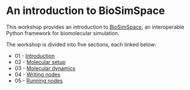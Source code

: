 # An introduction to BioSimSpace

This workshop provides an introduction to [BioSimSpace](https://biosimspace.org/index.html), an interoperable Python framework for biomolecular simulation.

The workshop is divided into five sections, each linked below:

* 01 - [Introduction](https://github.com/michellab/BioSimSpaceTutorials/blob/4fbbd25dc00acfbd7cfebfdc11ce69c3c77f9520/01_introduction/01_introduction.md)
* 02 - [Molecular setup](https://github.com/michellab/BioSimSpaceTutorials/blob/4fbbd25dc00acfbd7cfebfdc11ce69c3c77f9520/01_introduction/02_molecular_setup.md)
* 03 - [Molecular dynamics](https://github.com/michellab/BioSimSpaceTutorials/blob/4fbbd25dc00acfbd7cfebfdc11ce69c3c77f9520/01_introduction/03_molecular_dynamics.md)
* 04 - [Writing nodes](https://github.com/michellab/BioSimSpaceTutorials/blob/4fbbd25dc00acfbd7cfebfdc11ce69c3c77f9520/01_introduction/04_writing_nodes.md)
* 05 - [Running nodes](https://github.com/michellab/BioSimSpaceTutorials/blob/4fbbd25dc00acfbd7cfebfdc11ce69c3c77f9520/01_introduction/05_running_nodes.md)
